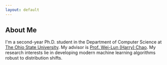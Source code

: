 ```yaml
---
layout: default
---
```


## About Me

I'm a second-year Ph.D. student in the Department of Computer Science at [The Ohio State University](https://www.osu.edu/). 
My advisor is [Prof. Wei-Lun (Harry) Chao](https://sites.google.com/view/wei-lun-harry-chao). 
My research interests lie in developing modern machine learning algorithms robust to distribution shifts.

<!-- 
## Publications

<div>
  <div class="img-container">
    <img src="/assets/img/pub/peft-main.jpg" alt="PEFT Main">
    <img src="/assets/img/pub/peft-merge.jpg" alt="PEFT Merge">
  </div>
  <div>
    <p>
      Z. Mai, P. Zhang, C.-H. Tu, H.-Y. Chen, L. Zhang, W.-L. Chao, <cite>Lessons Learned from a Unifying Empirical Study of Parameter-Efficient Fine-Tuning (PEFT) in Visual Recognition</cite>, <cite>arXiv</cite>
    </p>
  </div>
</div>

<hr/>

<div>
  <div class="img-container">
    <img src="/assets/img/pub/ft-main.jpg" alt="Fine-tuning Main">
    <img src="/assets/img/pub/ft-calib.jpg" alt="Fine-tuning Calibration">
  </div>
  <div>
    <p>
      Z. Mai*, A. Chowdhury*, P. Zhang*, C.-H. Tu, H.-Y. Chen, V. Pahuja, 
      T. Berger-Wolf, S. Gao, C. Stewart, Y. Su, W.-L. Chao, <cite>Fine-Tuning is Fine, if Calibrated</cite>, <cite>NeurIPS 2024</cite>
    </p>
  </div>
</div>

<hr/>

<div>
  <div class="img-container">
    <img src="/assets/img/pub/tpp-33.jpg" alt="Phase 1">
    <img src="/assets/img/pub/tpp-66.jpg" alt="Phase 2">
    <img src="/assets/img/pub/tpp-100.jpg" alt="Phase 3">
  </div>
  <div>
    <p>
      P. Zhang, R. Iyer, A. Tendulkar, G. Aggarwal, A. De, <cite>Learning to Select Exogenous Events for Marked Temporal Point Processes</cite>, <cite>NeurIPS 2021</cite>
    </p>
  </div>
</div>

<small>* Equal contribution</small> -->
